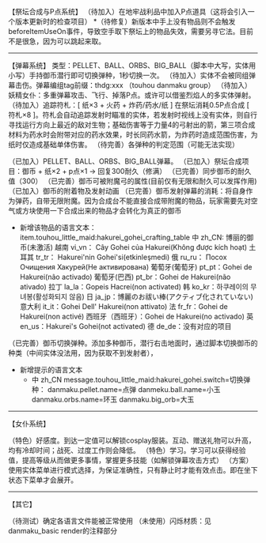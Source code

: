 
【祭坛合成与P点系统】
（待加入）在地牢战利品中加入P点道具（这将会引入一个版本更新时的检查项目）
*（待修复）新版本中手上没有物品则不会触发beforeItemUseOn事件，导致空手取下祭坛上的物品失效，需要另寻它法。目前不是很急，因为可以跳起来取。

-----

【弹幕系统】
类型：PELLET、BALL、ORBS、BIG_BALL（脚本中大写，实体用小写）手持御币潜行即可切换弹种，1秒切换一次。
（待加入）实体不会被同组弹幕击伤。弹幕编组tag前缀：thdg:xxx （touhou danmaku group）
（待加入）妖精女仆：多重弹幕攻击、飞行、掉落P点。或许可以借鉴烈焰人的多实体弹射。
（待加入）追踪符札：[ 纸×3 + 火药 + 炸药/药水/纸 ] 在祭坛消耗0.5P点合成 [ 符札×8 ]。符札会自动追踪发射时瞄准的实体，若发射时视线上没有实体，则自行寻找运行方向上最近的敌对生物；基础伤害等于力量4的弓射出的箭，第三项合成材料为药水时会附带对应的药水效果，时长同药水箭，为炸药时造成范围伤害，为纸时仅造成基础单体伤害。
（待完善）各弹种的判定范围（可能无法实现）


（已加入）PELLET、BALL、ORBS、BIG_BALL弹幕。
（已加入）祭坛合成项目：御币 + 纸×2 + p点×1 → 回复300耐久（修满）
（已完善）同步御币的耐久值（300）
（已完善）御币可被附魔弓的属性(目前仅有无限和耐久可以发挥作用)
（已加入）御币的附着物及发射动画
（已完善）御币发射弹幕的消耗：将自身作为弹药，自带无限附魔。因为合成台不能直接合成带附魔的物品，玩家需要先对空气或方块使用一下合成出来的物品才会转化为真正的御币
+ 新增该物品的语言文本： item.touhou_little_maid:hakurei_gohei_crafting_table
    中 zh_CN: 博丽的御币(未激活)
    越南 vi_vn： Cây Gohei của Hakurei(Không được kích hoạt)
    土耳其 tr_tr： Hakurei'nin Gohei'si(etkinleşmedi)
    俄 ru_ru： Посох Очищения Хакурей(Не активирована)
    葡萄牙(葡萄牙) pt_pt：Gohei de Hakurei(não activado)
    葡萄牙(巴西) pt_br：Gohei de Hakurei(não ativado)
    拉丁 la_la：Gopeis Hacrei(non activated)
    韩 ko_kr：하쿠레이의 무녀봉(활성화되지 않음)
    日 ja_jp：博麗のお祓い棒(アクティブ化されていない)
    意大利 it_it：Gohei Dell' Hakurei(non attivato)
    法 fr_fr：Gohei de Hakurei(non activé)
    西班牙（西班牙）：Gohei de Hakurei(no activado)
    英 en_us：Hakurei's Gohei(not activated)
    德 de_de：没有对应的项目

（已完善）御币切换弹种。添加多种御币，潜行右击地面时，通过脚本切换御币的种类（中间实体没法用，因为获取不到发射者），
+ 新增提示的语言文本
  + 中 zh_CN
    message.touhou_little_maid:hakurei_gohei.switch=切换弹种：
    danmaku.pellet.name=点弹
    danmeku.ball.name=小玉
    danmaku.orbs.name=环玉
    danmaku.big_orb=大玉

-----

【女仆系统】

（特色）好感度。到达一定值可以解锁cosplay服装。互动、赠送礼物可以升高，均有冷却时间；战死、过度工作则会降低。
（特色）学习。学习可以获得经验值，提高等级从而做更多事情，掌握更多技能（如解锁弹幕攻击方式）
（方案）使用实体菜单进行模式选择，为保证准确性，只有静止时才能有效点击。即在坐下状态下菜单才会展开。

-----

【其它】

（待测试）确定各语言文件能被正常使用
（未使用）闪烁材质：见danmaku_basic render的注释部分
